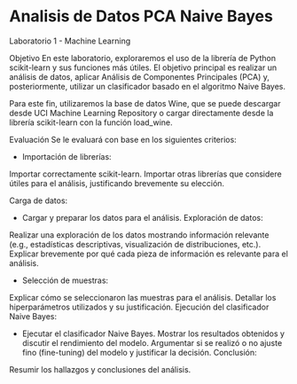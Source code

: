 # Analisis de Datos PCA Naive Bayes

Laboratorio 1 - Machine Learning

Objetivo
En este laboratorio, exploraremos el uso de la librería de Python scikit-learn y sus funciones más útiles. El objetivo principal es realizar un análisis de datos, aplicar Análisis de Componentes Principales (PCA) y, posteriormente, utilizar un clasificador basado en el algoritmo Naive Bayes.

Para este fin, utilizaremos la base de datos Wine, que se puede descargar desde UCI Machine Learning Repository o cargar directamente desde la librería scikit-learn con la función load_wine.

Evaluación
Se le evaluará con base en los siguientes criterios:

* Importación de librerías:

Importar correctamente scikit-learn.
Importar otras librerías que considere útiles para el análisis, justificando brevemente su elección.

Carga de datos:

* Cargar y preparar los datos para el análisis.
Exploración de datos:

Realizar una exploración de los datos mostrando información relevante (e.g., estadísticas descriptivas, visualización de distribuciones, etc.).
Explicar brevemente por qué cada pieza de información es relevante para el análisis.

* Selección de muestras:

Explicar cómo se seleccionaron las muestras para el análisis.
Detallar los hiperparámetros utilizados y su justificación.
Ejecución del clasificador Naive Bayes:

* Ejecutar el clasificador Naive Bayes.
Mostrar los resultados obtenidos y discutir el rendimiento del modelo.
Argumentar si se realizó o no ajuste fino (fine-tuning) del modelo y justificar la decisión.
Conclusión:

Resumir los hallazgos y conclusiones del análisis.
